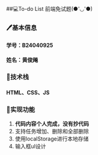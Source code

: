 ##💻To-do List 前端免试题(●'◡'●)
### 🖊️基本信息
#### 学号：B24040925
#### 姓名：黄俊飚

### 💭技术栈

#### HTML、CSS、JS

### 🎉实现功能

1. **代码内容个人完成，没有抄代码**
2. 支持任务增加、删除和全部删除
3. 使用localStorage进行本地存储
4. 输入框ul设计
